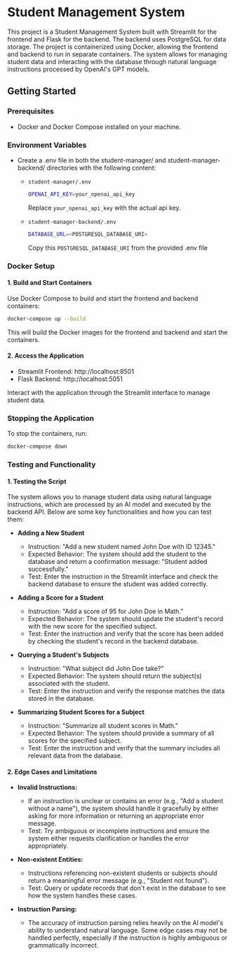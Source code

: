 # Student Management System

This project is a Student Management System built with Streamlit for the frontend and Flask for the backend. The backend uses PostgreSQL for data storage. The project is containerized using Docker, allowing the frontend and backend to run in separate containers. The system allows for managing student data and interacting with the database through natural language instructions processed by OpenAI's GPT models.

## Getting Started

### Prerequisites
- Docker and Docker Compose installed on your machine.

### Environment Variables
 - Create a .env file in both the student-manager/ and student-manager-backend/ directories with the following content:
   - `student-manager/.env`
     
     ```bash
     OPENAI_API_KEY=your_openai_api_key
     ```
     Replace `your_openai_api_key` with the actual api key.
   - `student-manager-backend/.env`
     
     ```bash
     DATABASE_URL=<POSTGRESQL_DATABASE_URI>
     ```
     Copy this `POSTGRESQL_DATABASE_URI` from the provided .env file

### Docker Setup
#### 1. Build and Start Containers
Use Docker Compose to build and start the frontend and backend containers:

```bash
docker-compose up --build
```
This will build the Docker images for the frontend and backend and start the containers.

#### 2. Access the Application
- Streamlit Frontend: http://localhost:8501
- Flask Backend: http://localhost:5051

Interact with the application through the Streamlit interface to manage student data.

### Stopping the Application
To stop the containers, run:
```bash
docker-compose down
```

### Testing and Functionality
#### 1. Testing the Script
The system allows you to manage student data using natural language instructions, which are processed by an AI model and executed by the backend API. Below are some key functionalities and how you can test them:

- **Adding a New Student**
  - Instruction: "Add a new student named John Doe with ID 12345."
  - Expected Behavior: The system should add the student to the database and return a confirmation message: "Student added successfully."
  - Test: Enter the instruction in the Streamlit interface and check the backend database to ensure the student was added correctly.

- **Adding a Score for a Student**
  - Instruction: "Add a score of 95 for John Doe in Math."
  - Expected Behavior: The system should update the student's record with the new score for the specified subject.
  - Test: Enter the instruction and verify that the score has been added by checking the student's record in the backend database.

- **Querying a Student's Subjects**
  - Instruction: "What subject did John Doe take?"
  - Expected Behavior: The system should return the subject(s) associated with the student.
  - Test: Enter the instruction and verify the response matches the data stored in the database.

- **Summarizing Student Scores for a Subject**
  - Instruction: "Summarize all student scores in Math."
  - Expected Behavior: The system should provide a summary of all scores for the specified subject.
  - Test: Enter the instruction and verify that the summary includes all relevant data from the database.

#### 2. Edge Cases and Limitations
- **Invalid Instructions:**
  - If an instruction is unclear or contains an error (e.g., "Add a student without a name"), the system should handle it gracefully by either asking for more information or returning an appropriate error message.
  - Test: Try ambiguous or incomplete instructions and ensure the system either requests clarification or handles the error appropriately.

- **Non-existent Entities:**
  - Instructions referencing non-existent students or subjects should return a meaningful error message (e.g., "Student not found").
  - Test: Query or update records that don't exist in the database to see how the system handles these cases.

- **Instruction Parsing:**
  - The accuracy of instruction parsing relies heavily on the AI model's ability to understand natural language. Some edge cases may not be handled perfectly, especially if the instruction is highly ambiguous or grammatically incorrect.
